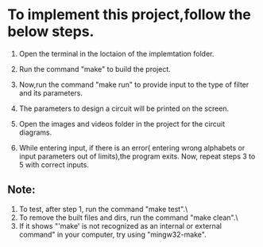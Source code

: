 
# To implement this project,follow the below steps.

1. Open the terminal in the loctaion of the implemtation folder.

2. Run the command "make" to build the project.

3. Now,run the command "make run" to provide input to the type of filter and its parameters.

4. The parameters to design a circuit will be printed on the screen.

5. Open the images and videos folder in the project for the circuit diagrams.

6. While entering input, if there is an error( entering wrong alphabets or input parameters out of limits),the program exits. Now, repeat steps 3 to 5 with correct inputs.


## Note: 

1. To test, after step 1, run the command "make test".\
2. To remove the built files and dirs, run the command "make clean".\
3. If it shows "'make' is not recognized as an internal or external command" in your computer, try using "mingw32-make".
